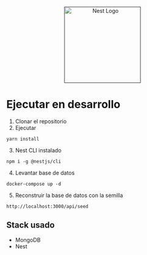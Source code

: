 <p align="center">
  <a href="" target="blank"><img src="https://nestjs.com/img/logo-small.svg" width="200" alt="Nest Logo" /></a>
</p>

# Ejecutar en desarrollo

1. Clonar el repositorio
2. Ejecutar
```
yarn install
```
3. Nest CLI instalado
```
npm i -g @nestjs/cli
```
4. Levantar base de datos
```
docker-compose up -d
```

5. Reconstruir la base de datos con la semilla
```
http://localhost:3000/api/seed
```


## Stack usado
* MongoDB
* Nest